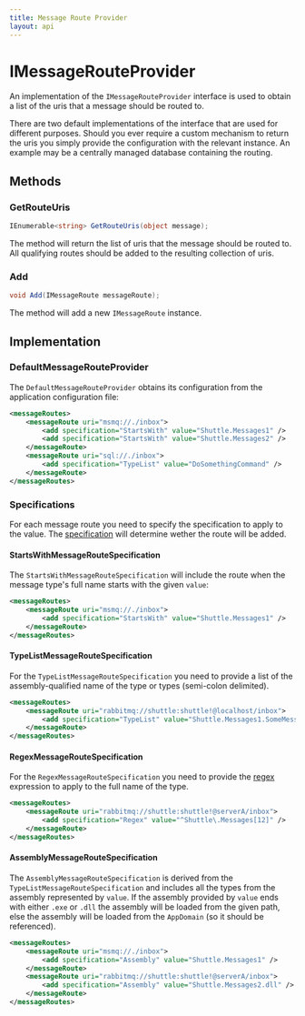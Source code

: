 ```yaml
---
title: Message Route Provider
layout: api
---
```

# IMessageRouteProvider

An implementation of the `IMessageRouteProvider` interface is used to obtain a list of the uris that a message should be routed to.

There are two default implementations of the interface that are used for different purposes.  Should you ever require a custom mechanism to return the uris you simply provide the configuration with the relevant instance.  An example may be a centrally managed database containing the routing.

## Methods

### GetRouteUris

``` c#
IEnumerable<string> GetRouteUris(object message);
```

The method will return the list of uris that the message should be routed to.  All qualifying routes should be added to the resulting collection of uris.

### Add

``` c#
void Add(IMessageRoute messageRoute);
```

The method will add a new `IMessageRoute` instance.

## Implementation

### DefaultMessageRouteProvider

The `DefaultMessageRouteProvider` obtains its configuration from the application configuration file:

```xml
<messageRoutes>
    <messageRoute uri="msmq://./inbox">
        <add specification="StartsWith" value="Shuttle.Messages1" />
        <add specification="StartsWith" value="Shuttle.Messages2" />
    </messageRoute>
    <messageRoute uri="sql://./inbox">
        <add specification="TypeList" value="DoSomethingCommand" />
    </messageRoute>
</messageRoutes>
```

### Specifications

For each message route you need to specify the specification to apply to the value.  The [specification](http://en.wikipedia.org/wiki/Specification_pattern) will determine wether the route will be added.

#### StartsWithMessageRouteSpecification

The `StartsWithMessageRouteSpecification` will include the route when the message type's full name starts with the given `value`:

``` xml
<messageRoutes>
    <messageRoute uri="msmq://./inbox">
        <add specification="StartsWith" value="Shuttle.Messages1" />
    </messageRoute>
</messageRoutes>
```

#### TypeListMessageRouteSpecification

For the `TypeListMessageRouteSpecification` you need to provide a list of the assembly-qualified name of the type or types (semi-colon delimited).

```xml
<messageRoutes>
    <messageRoute uri="rabbitmq://shuttle:shuttle!@localhost/inbox">
        <add specification="TypeList" value="Shuttle.Messages1.SomeMessage, Shuttle.Message1;Shuttle.Messages2.SomeMessage, Shuttle.Message2" />
    </messageRoute>
</messageRoutes>
```

#### RegexMessageRouteSpecification

For the `RegexMessageRouteSpecification` you need to provide the [regex](http://msdn.microsoft.com/en-us/library/system.text.regularexpressions.regex.aspx) expression to apply to the full name of the type.

```xml
<messageRoutes>
    <messageRoute uri="rabbitmq://shuttle:shuttle!@serverA/inbox">
        <add specification="Regex" value="^Shuttle\.Messages[12]" />
    </messageRoute>
</messageRoutes>
```

#### AssemblyMessageRouteSpecification

The `AssemblyMessageRouteSpecification` is derived from the `TypeListMessageRouteSpecification` and includes all the types from the assembly represented by `value`.  If the assembly provided by `value` ends with either `.exe` or `.dll` the assembly will be loaded from the given path, else the assembly will be loaded from the `AppDomain` (so it should be referenced).

```xml
<messageRoutes>
    <messageRoute uri="msmq://./inbox">
        <add specification="Assembly" value="Shuttle.Messages1" />
    </messageRoute>
    <messageRoute uri="rabbitmq://shuttle:shuttle!@serverA/inbox">
        <add specification="Assembly" value="Shuttle.Messages2.dll" />
    </messageRoute>
</messageRoutes>
```
